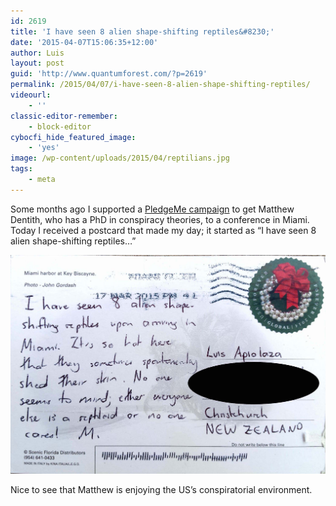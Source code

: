 ```yaml
---
id: 2619
title: 'I have seen 8 alien shape-shifting reptiles&#8230;'
date: '2015-04-07T15:06:35+12:00'
author: Luis
layout: post
guid: 'http://www.quantumforest.com/?p=2619'
permalink: /2015/04/07/i-have-seen-8-alien-shape-shifting-reptiles/
videourl:
    - ''
classic-editor-remember:
    - block-editor
cybocfi_hide_featured_image:
    - 'yes'
image: /wp-content/uploads/2015/04/reptilians.jpg
tags:
    - meta
---
```


Some months ago I supported a [PledgeMe campaign](https://www.pledgeme.co.nz/projects/2544-getting-the-conspiracy-theory-theorist-to-miami) to get Matthew Dentith, who has a PhD in conspiracy theories, to a conference in Miami. Today I received a postcard that made my day; it started as “I have seen 8 alien shape-shifting reptiles…”

![I have seen 8 alien shape-shifting reptiles upon arriving in Miami (scan of postcard).](/assets/images/reptilians.jpg)

Nice to see that Matthew is enjoying the US’s conspiratorial environment.